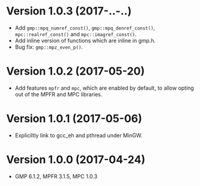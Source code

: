 Version 1.0.3 (2017-..-..)
==========================

* Add `gmp::mpq_numref_const()`, `gmp::mpq_denref_const()`,
  `mpc::realref_const()` and `mpc::imagref_const()`.
* Add inline version of functions which are inline in gmp.h.
* Bug fix: `gmp::mpz_even_p()`.

Version 1.0.2 (2017-05-20)
==========================

* Add features `mpfr` and `mpc`, which are enabled by default, to
  allow opting out of the MPFR and MPC libraries.

Version 1.0.1 (2017-05-06)
==========================

* Expliciltly link to gcc_eh and pthread under MinGW.

Version 1.0.0 (2017-04-24)
==========================

* GMP 6.1.2, MPFR 3.1.5, MPC 1.0.3
